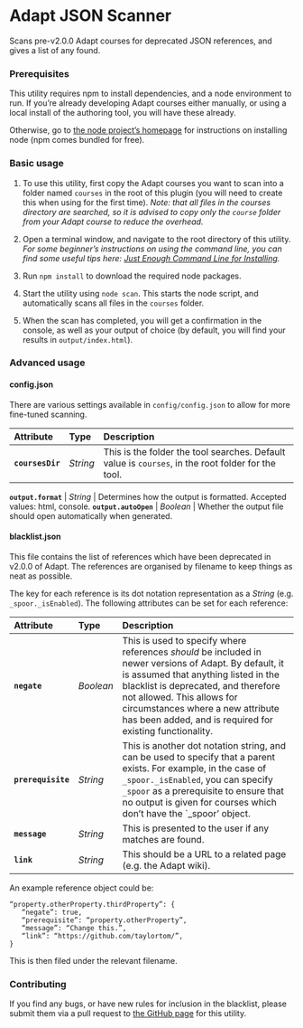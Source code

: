 # Adapt JSON Scanner

Scans pre-v2.0.0 Adapt courses for deprecated JSON references, and gives a list of any found.

### Prerequisites

This utility requires npm to install dependencies, and a node environment to run. If you’re already developing Adapt courses either manually, or using a local install of the authoring tool, you will have these already.

Otherwise, go to [the node project’s homepage](https://nodejs.org/) for instructions on installing node (npm comes bundled for free).

### Basic usage

1. To use this utility, first copy the Adapt courses you want to scan into a folder named `courses` in the root of this plugin (you will need to create this when using for the first time).
*Note: that all files in the courses directory are searched, so it is advised to copy only the `course` folder from your Adapt course to reduce the overhead.*

1. Open a terminal window, and navigate to the root directory of this utility.
*For some beginner’s instructions on using the command line, you can find some useful tips here: [Just Enough Command Line for Installing](https://github.com/adaptlearning/adapt_authoring/wiki/Just-Enough-Command-Line-for-Installing).*

1. Run `npm install` to download the required node packages.

1. Start the utility using `node scan`. This starts the node script, and automatically scans all files in the `courses` folder.

1. When the scan has completed, you will get a confirmation in the console, as well as your output of choice (by default, you will find your results in `output/index.html`).

### Advanced usage

#### config.json

There are various settings available in `config/config.json` to allow for more fine-tuned scanning.

Attribute | Type | Description
:-------- | :--- | :----------
**`coursesDir`** | *String* | This is the folder the tool searches. Default value is `courses`, in the root folder for the tool.

**`output.format`** | *String* | Determines how the output is formatted. Accepted values: html, console.
**`output.autoOpen`** | *Boolean* | Whether the output file should open automatically when generated.


#### blacklist.json

This file contains the list of references which have been deprecated in v2.0.0 of Adapt. The references are organised by filename to keep things as neat as possible.

The key for each reference is its dot notation representation as a *String* (e.g. `_spoor._isEnabled`). The following attributes can be set for each reference:

Attribute | Type | Description
:-------- | :--- | :----------
**`negate`** | *Boolean* | This is used to specify where references *should* be included in newer versions of Adapt. By default, it is assumed that anything listed in the blacklist is deprecated, and therefore not allowed. This allows for circumstances where a new attribute has been added, and is required for existing functionality.
**`prerequisite`** | *String* | This is another dot notation string, and can be used to specify that a parent exists. For example, in the case of `_spoor._isEnabled`, you can specify `_spoor` as a prerequisite to ensure that no output is given for courses which don’t have the `_spoor’ object.
**`message`** | *String* | This is presented to the user if any matches are found.
**`link`** | *String* | This should be a URL to a related page (e.g. the Adapt wiki).

An example reference object could be:
```
“property.otherProperty.thirdProperty”: {
   “negate”: true,
   “prerequisite”: “property.otherProperty”,
   “message”: “Change this.”,
   “link”: “https://github.com/taylortom/”,
}
```
This is then filed under the relevant filename.

### Contributing

If you find any bugs, or have new rules for inclusion in the blacklist, please submit them via a pull request to [the GitHub page](https://github.com/taylortom/adapt-json-scanner) for this utility.
